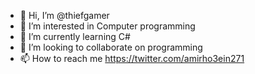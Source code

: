 - 👋 Hi, I’m @thiefgamer
- 👀 I’m interested in Computer programming
- 🌱 I’m currently learning C#
- 💞️ I’m looking to collaborate on programming
- 📫 How to reach me https://twitter.com/amirho3ein271

<!---
thiefgamer/thiefgamer is a ✨ special ✨ repository because its `README.md` (this file) appears on your GitHub profile.
You can click the Preview link to take a look at your changes.
--->
